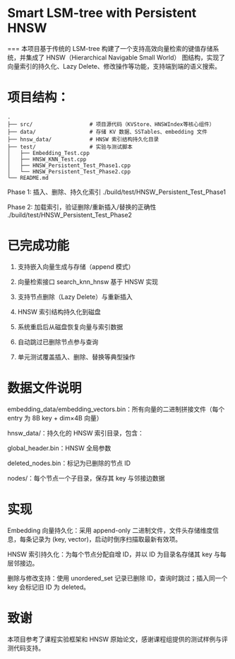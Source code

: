 # Smart LSM-tree with Persistent HNSW
===
本项目基于传统的 LSM-tree 构建了一个支持高效向量检索的键值存储系统，并集成了 HNSW（Hierarchical Navigable Small World） 图结构，实现了向量索引的持久化、Lazy Delete、修改操作等功能，支持端到端的语义搜索。

# 项目结构：
```
.
├── src/                  # 项目源代码（KVStore、HNSWIndex等核心组件）
├── data/                 # 存储 KV 数据、SSTables、embedding 文件
├── hnsw_data/            # HNSW 索引结构持久化目录
├── test/                 # 实验与测试脚本
│   ├── Embedding_Test.cpp
│   ├── HNSW_KNN_Test.cpp
│   ├── HNSW_Persistent_Test_Phase1.cpp
│   └── HNSW_Persistent_Test_Phase2.cpp
└── README.md
```

Phase 1: 插入、删除、持久化索引
./build/test/HNSW_Persistent_Test_Phase1

Phase 2: 加载索引，验证删除/重新插入/替换的正确性
./build/test/HNSW_Persistent_Test_Phase2

# 已完成功能
 1. 支持嵌入向量生成与存储（append 模式）

 2. 向量检索接口 search_knn_hnsw 基于 HNSW 实现

 3. 支持节点删除（Lazy Delete）与重新插入

 4. HNSW 索引结构持久化到磁盘

 5. 系统重启后从磁盘恢复向量与索引数据

 6. 自动跳过已删除节点参与查询

 7. 单元测试覆盖插入、删除、替换等典型操作

# 数据文件说明
embedding_data/embedding_vectors.bin：所有向量的二进制拼接文件（每个 entry 为 8B key + dim×4B 向量）

hnsw_data/：持久化的 HNSW 索引目录，包含：

global_header.bin：HNSW 全局参数

deleted_nodes.bin：标记为已删除的节点 ID

nodes/：每个节点一个子目录，保存其 key 与邻接边数据

# 实现
Embedding 向量持久化：采用 append-only 二进制文件，文件头存储维度信息，每条记录为 (key, vector)，启动时倒序扫描取最新有效项。

HNSW 索引持久化：为每个节点分配自增 ID，并以 ID 为目录名存储其 key 与每层邻接边。

删除与修改支持：使用 unordered_set 记录已删除 ID，查询时跳过；插入同一个 key 会标记旧 ID 为 deleted。

# 致谢
本项目参考了课程实验框架和 HNSW 原始论文，感谢课程组提供的测试样例与评测代码支持。
